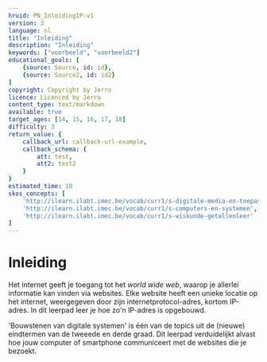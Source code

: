 ```yaml
---
hruid: PN_InleidingIP-v1
version: 3
language: nl
title: "Inleiding"
description: "Inleiding"
keywords: ["voorbeeld", "voorbeeld2"]
educational_goals: [
    {source: Source, id: id}, 
    {source: Source2, id: id2}
]
copyright: Copyright by Jerro
licence: Licenced by Jerro
content_type: text/markdown
available: true
target_ages: [14, 15, 16, 17, 18]
difficulty: 3
return_value: {
    callback_url: callback-url-example,
    callback_schema: {
        att: test,
        att2: test2
    }
}
estimated_time: 10
skos_concepts: [
    'http://ilearn.ilabt.imec.be/vocab/curr1/s-digitale-media-en-toepassingen', 
    'http://ilearn.ilabt.imec.be/vocab/curr1/s-computers-en-systemen', 
    'http://ilearn.ilabt.imec.be/vocab/curr1/s-wiskunde-getallenleer'
]
---
```


# Inleiding

Het internet geeft je toegang tot het *world wide web*, waarop je allerlei informatie kan vinden via websites. Elke website heeft een unieke locatie op het internet, weergegeven door zijn internetprotocol-adres, kortom IP-adres. In dit leerpad leer je hoe zo'n IP-adres is opgebouwd.

'Bouwstenen van digitale systemen' is één van de topics uit de (nieuwe) eindtermen van de tweeede en derde graad. Dit leerpad verduidelijkt alvast hoe jouw computer of smartphone communiceert met de websites die je bezoekt.